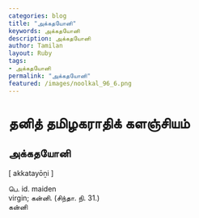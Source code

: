 ```yaml
---  
categories: blog  
title: "அக்கதயோனி"
keywords: அக்கதயோனி  
description: அக்கதயோனி
author: Tamilan  
layout: Ruby  
tags:     
- அக்கதயோனி
permalink: "அக்கதயோனி"  
featured: /images/noolkal_96_6.png  
--- 
```

# தனித் தமிழகராதிக் களஞ்சியம்
## அக்கதயோனி

[ akkatayōṉi ]  
  
பெ. id. maiden  
virgin; கன்னி. (சிந்தா. நி. 31.)  
கன்னி